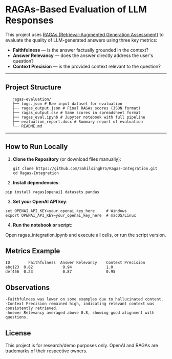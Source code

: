 # RAGAs-Based Evaluation of LLM Responses

This project uses [RAGAs (Retrieval-Augmented Generation Assessment)](https://github.com/explodinggradients/ragas) to evaluate the quality of LLM-generated answers using three key metrics:

- **Faithfulness** — is the answer factually grounded in the context?
- **Answer Relevancy** — does the answer directly address the user's question?
- **Context Precision** — is the provided context relevant to the question?

---

## Project Structure
```
   ragas-evaluation/
   ├── logs.json # Raw input dataset for evaluation
   ├── ragas_output.json # Final RAGAs scores (JSON format)
   ├── ragas_output.csv # Same scores in spreadsheet format
   ├── ragas_eval.ipynb # Jupyter notebook with full pipeline
   ├── evaluation_report.docx # Summary report of evaluation
   └── README.md
```

---

## How to Run Locally

1. **Clone the Repository** (or download files manually):

   ```
   git clone https://github.com/Sahilsingh75/Ragas-Integration.git
   cd Ragas-Integration
   ```

2. **Install dependencies**:
  ```
  pip install ragas[openai] datasets pandas
  ```

3. **Set your OpenAI API key**:
  ```
  set OPENAI_API_KEY=your_openai_key_here     # Windows
  export OPENAI_API_KEY=your_openai_key_here  # macOS/Linux
  ```

4. **Run the notebook or script**:

  Open ragas_integration.ipynb and execute all cells, or run the script version.

## Metrics Example
```
ID	      Faithfulness	Answer Relevancy	Context Precision
abc123	0.82	         0.94	            1.0
def456	0.23	         0.87	            0.95
```

## Observations
```
-Faithfulness was lower on some examples due to hallucinated content.
-Context Precision remained high, indicating relevant context was consistently retrieved.
-Answer Relevancy averaged above 0.8, showing good alignment with questions.
```

## License
This project is for research/demo purposes only. OpenAI and RAGAs are trademarks of their respective owners.
